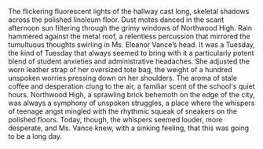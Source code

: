 The flickering fluorescent lights of the hallway cast long, skeletal shadows across the polished linoleum floor.  Dust motes danced in the scant afternoon sun filtering through the grimy windows of Northwood High.  Rain hammered against the metal roof, a relentless percussion that mirrored the tumultuous thoughts swirling in Ms. Eleanor Vance’s head.  It was a Tuesday, the kind of Tuesday that always seemed to bring with it a particularly potent blend of student anxieties and administrative headaches.  She adjusted the worn leather strap of her oversized tote bag, the weight of a hundred unspoken worries pressing down on her shoulders.  The aroma of stale coffee and desperation clung to the air, a familiar scent of the school's quiet hours.  Northwood High, a sprawling brick behemoth on the edge of the city, was always a symphony of unspoken struggles, a place where the whispers of teenage angst mingled with the rhythmic squeak of sneakers on the polished floors. Today, though, the whispers seemed louder, more desperate, and Ms. Vance knew, with a sinking feeling, that this was going to be a long day.
